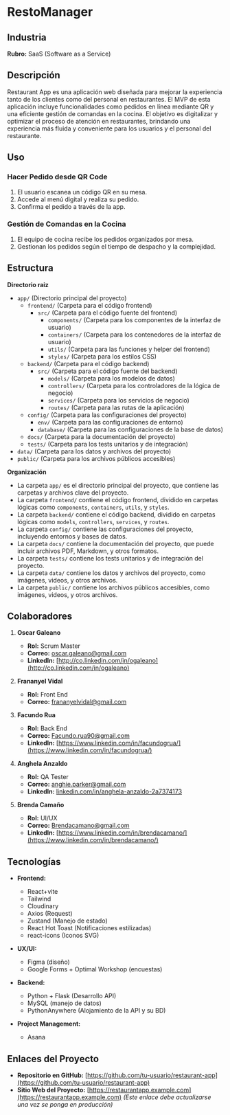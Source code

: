 # **RestoManager**

## **Industria**
**Rubro:** SaaS (Software as a Service)

## **Descripción**
Restaurant App es una aplicación web diseñada para mejorar la experiencia tanto de los clientes como del personal en restaurantes. El MVP de esta aplicación incluye funcionalidades como pedidos en línea mediante QR y una eficiente gestión de comandas en la cocina. El objetivo es digitalizar y optimizar el proceso de atención en restaurantes, brindando una experiencia más fluida y conveniente para los usuarios y el personal del restaurante.

## **Uso**

### **Hacer Pedido desde QR Code**
1. El usuario escanea un código QR en su mesa.
2. Accede al menú digital y realiza su pedido.
3. Confirma el pedido a través de la app.

### **Gestión de Comandas en la Cocina**
1. El equipo de cocina recibe los pedidos organizados por mesa.
2. Gestionan los pedidos según el tiempo de despacho y la complejidad.

## **Estructura**
**Directorio raiz**

- `app/` (Directorio principal del proyecto)
  - `frontend/` (Carpeta para el código frontend)
    - `src/` (Carpeta para el código fuente del frontend)
      - `components/` (Carpeta para los componentes de la interfaz de usuario)
      - `containers/` (Carpeta para los contenedores de la interfaz de usuario)
      - `utils/` (Carpeta para las funciones y helper del frontend)
      - `styles/` (Carpeta para los estilos CSS)
  - `backend/` (Carpeta para el código backend)
    - `src/` (Carpeta para el código fuente del backend)
      - `models/` (Carpeta para los modelos de datos)
      - `controllers/` (Carpeta para los controladores de la lógica de negocio)
      - `services/` (Carpeta para los servicios de negocio)
      - `routes/` (Carpeta para las rutas de la aplicación)
  - `config/` (Carpeta para las configuraciones del proyecto)
    - `env/` (Carpeta para las configuraciones de entorno)
    - `database/` (Carpeta para las configuraciones de la base de datos)
  - `docs/` (Carpeta para la documentación del proyecto)
  - `tests/` (Carpeta para los tests unitarios y de integración)
- `data/` (Carpeta para los datos y archivos del proyecto)
- `public/` (Carpeta para los archivos públicos accesibles)

**Organización**

- La carpeta `app/` es el directorio principal del proyecto, que contiene las carpetas y archivos clave del proyecto.
- La carpeta `frontend/` contiene el código frontend, dividido en carpetas lógicas como `components`, `containers`, `utils`, y `styles`.
- La carpeta `backend/` contiene el código backend, dividido en carpetas lógicas como `models`, `controllers`, `services`, y `routes`.
- La carpeta `config/` contiene las configuraciones del proyecto, incluyendo entornos y bases de datos.
- La carpeta `docs/` contiene la documentación del proyecto, que puede incluir archivos PDF, Markdown, y otros formatos.
- La carpeta `tests/` contiene los tests unitarios y de integración del proyecto.
- La carpeta `data/` contiene los datos y archivos del proyecto, como imágenes, videos, y otros archivos.
- La carpeta `public/` contiene los archivos públicos accesibles, como imágenes, videos, y otros archivos.


## **Colaboradores**
1. **Oscar Galeano**  
   - **Rol:** Scrum Master  
   - **Correo:** oscar.galeano@gmail.com  
   - **LinkedIn:** [http://co.linkedin.com/in/ogaleano](http://co.linkedin.com/in/ogaleano)

2. **Frananyel Vidal**  
   - **Rol:** Front End  
   - **Correo:** frananyelvidal@gmail.com

3. **Facundo Rua**  
   - **Rol:** Back End  
   - **Correo:** Facundo.rua90@gmail.com  
   - **LinkedIn:** [https://www.linkedin.com/in/facundogrua/](https://www.linkedin.com/in/facundogrua/)

4. **Anghela Anzaldo**  
   - **Rol:** QA Tester  
   - **Correo:** anghie.parker@gmail.com  
   - **LinkedIn:** [linkedin.com/in/anghela-anzaldo-2a7374173](https://linkedin.com/in/anghela-anzaldo-2a7374173)

5. **Brenda Camaño**  
   - **Rol:** UI/UX  
   - **Correo:** Brendacamano@gmail.com  
   - **LinkedIn:** [https://www.linkedin.com/in/brendacamano/](https://www.linkedin.com/in/brendacamano/)


## **Tecnologías**
- **Frontend:**
  - React+vite
  - Tailwind
  - Cloudinary
  - Axios (Request)
  - Zustand (Manejo de estado)
  - React Hot Toast (Notificaciones estilizadas)
  - react-icons (Iconos SVG)
  
- **UX/UI:**
  - Figma (diseño)
  - Google Forms + Optimal Workshop (encuestas)
  
- **Backend:**
  - Python + Flask (Desarrollo API)
  - MySQL (manejo de datos)
  - PythonAnywhere (Alojamiento de la API y su BD)
  
- **Project Management:**
  - Asana

## **Enlaces del Proyecto**
- **Repositorio en GitHub:** [https://github.com/tu-usuario/restaurant-app](https://github.com/tu-usuario/restaurant-app)
- **Sitio Web del Proyecto:** [https://restaurantapp.example.com](https://restaurantapp.example.com) *(Este enlace debe actualizarse una vez se ponga en producción)*
